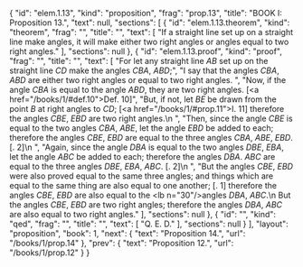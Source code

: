 {
  "id": "elem.1.13",
  "kind": "proposition",
  "frag": "prop.13",
  "title": "BOOK I: Proposition 13.",
  "text": null,
  "sections": [
    {
      "id": "elem.1.13.theorem",
      "kind": "theorem",
      "frag": "",
      "title": "",
      "text": [
        "If a straight line set up on a straight line make angles, it will make either two right angles or angles equal to two right angles."
      ],
      "sections": null
    },
    {
      "id": "elem.1.13.proof",
      "kind": "proof",
      "frag": "",
      "title": "",
      "text": [
        "For let any straight line <var>AB</var> set up on the straight line <var>CD</var> make the angles <var>CBA</var>, <var>ABD</var>;",
        "I say that the angles <var>CBA</var>, <var>ABD</var> are either two right angles or equal to two right angles. ",
        "Now, if the angle <var>CBA</var> is equal to the angle <var>ABD</var>, they are two right angles. [<a href=\"/books/1/#def.10\">Def. 10</a>]",
        "But, if not, let <var>BE</var> be drawn from the point <var>B</var> at right angles to <var>CD</var>; [<a href=\"/books/1/#prop.11\">I. 11</a>] therefore the angles <var>CBE</var>, <var>EBD</var> are two right angles.\n        ",
        "Then, since the angle <var>CBE</var> is equal to the two angles <var>CBA</var>, <var>ABE</var>, let the angle <var>EBD</var> be added to each; therefore the angles <var>CBE</var>, <var>EBD</var> are equal to the three angles <var>CBA</var>, <var>ABE</var>, <var>EBD</var>. [<title>C. N</title>. 2]\n        ",
        "Again, since the angle <var>DBA</var> is equal to the two angles <var>DBE</var>, <var>EBA</var>, let the angle <var>ABC</var> be added to each; therefore the angles <var>DBA</var>. <var>ABC</var> are equal to the three angles <var>DBE</var>, <var>EBA</var>, <var>ABC</var>. [<title>C. N</title>. 2]\n        ",
        "But the angles <var>CBE</var>, <var>EBD</var> were also proved equal to the same three angles; and things which are equal to the same thing are also equal to one another; [<title>C. N</title>. 1] therefore the angles <var>CBE</var>, <var>EBD</var> are also equal to the <lb n=\"30\"/>angles <var>DBA</var>, <var>ABC</var>.\n        But the angles <var>CBE</var>, <var>EBD</var> are two right angles; therefore the angles <var>DBA</var>, <var>ABC</var> are also equal to two right angles."
      ],
      "sections": null
    },
    {
      "id": "",
      "kind": "qed",
      "frag": "",
      "title": "",
      "text": [
        "Q. E. D."
      ],
      "sections": null
    }
  ],
  "layout": "proposition",
  "book": 1,
  "next": {
    "text": "Proposition 14.",
    "url": "/books/1/prop.14"
  },
  "prev": {
    "text": "Proposition 12.",
    "url": "/books/1/prop.12"
  }
}
